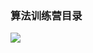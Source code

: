 





### 算法训练营目录

![](https://wat1r-1311637112.cos.ap-shanghai.myqcloud.com/imgs/20220507191239.png)